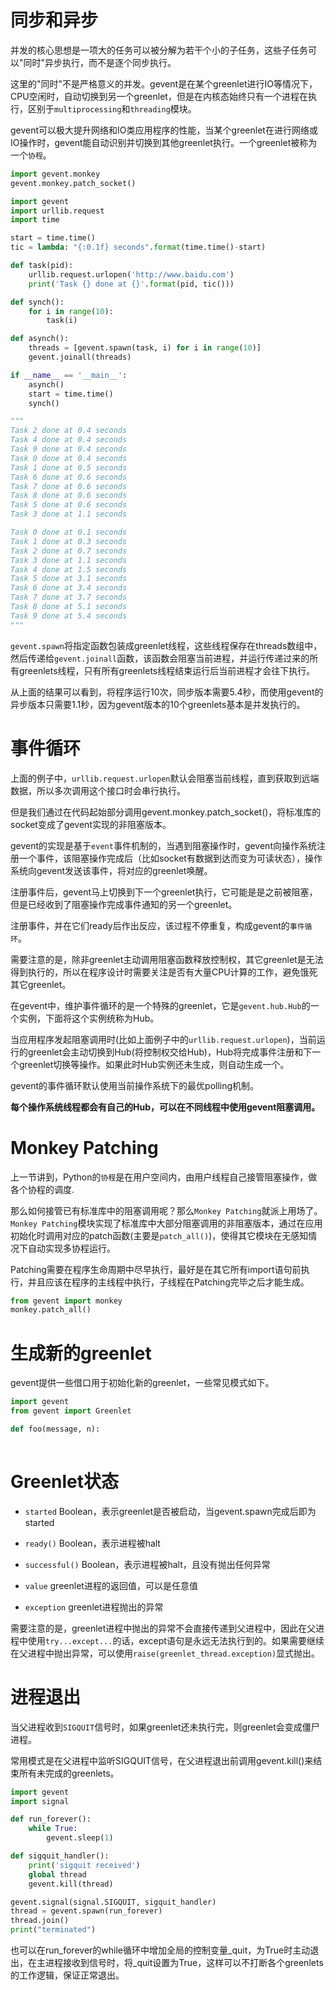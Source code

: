 
# 同步和异步

并发的核心思想是一项大的任务可以被分解为若干个小的子任务，这些子任务可以"同时"异步执行，而不是逐个同步执行。

这里的"同时"不是严格意义的并发。gevent是在某个greenlet进行IO等情况下，CPU空闲时，自动切换到另一个greenlet，但是在内核态始终只有一个进程在执行，区别于```multiprocessing```和```threading```模块。

gevent可以极大提升网络和IO类应用程序的性能，当某个greenlet在进行网络或IO操作时，gevent能自动识别并切换到其他greenlet执行。一个greenlet被称为一个```协程```。

```python
import gevent.monkey
gevent.monkey.patch_socket()

import gevent
import urllib.request
import time

start = time.time()
tic = lambda: "{:0.1f} seconds".format(time.time()-start)

def task(pid):
    urllib.request.urlopen('http://www.baidu.com')
    print('Task {} done at {}'.format(pid, tic()))

def synch():
    for i in range(10):
        task(i)

def asynch():
    threads = [gevent.spawn(task, i) for i in range(10)]
    gevent.joinall(threads)

if __name__ == '__main__':
    asynch()
    start = time.time()
    synch()

"""
Task 2 done at 0.4 seconds
Task 4 done at 0.4 seconds
Task 9 done at 0.4 seconds
Task 0 done at 0.4 seconds
Task 1 done at 0.5 seconds
Task 6 done at 0.6 seconds
Task 7 done at 0.6 seconds
Task 8 done at 0.6 seconds
Task 5 done at 0.6 seconds
Task 3 done at 1.1 seconds

Task 0 done at 0.1 seconds
Task 1 done at 0.3 seconds
Task 2 done at 0.7 seconds
Task 3 done at 1.1 seconds
Task 4 done at 1.5 seconds
Task 5 done at 3.1 seconds
Task 6 done at 3.4 seconds
Task 7 done at 3.7 seconds
Task 8 done at 5.1 seconds
Task 9 done at 5.4 seconds
"""
```

```gevent.spawn```将指定函数包装成greenlet线程，这些线程保存在threads数组中，然后传递给```gevent.joinall```函数，该函数会阻塞当前进程，并运行传递过来的所有greenlets线程，只有所有greenlets线程结束运行后当前进程才会往下执行。

从上面的结果可以看到，将程序运行10次，同步版本需要5.4秒，而使用gevent的异步版本只需要1.1秒，因为gevent版本的10个greenlets基本是并发执行的。

# 事件循环

上面的例子中，`urllib.request.urlopen`默认会阻塞当前线程，直到获取到远端数据，所以多次调用这个接口时会串行执行。

但是我们通过在代码起始部分调用gevent.monkey.patch_socket()，将标准库的socket变成了gevent实现的非阻塞版本。

gevent的实现是基于`event`事件机制的，当遇到阻塞操作时，gevent向操作系统注册一个事件，该阻塞操作完成后（比如socket有数据到达而变为可读状态），操作系统向gevent发送该事件，将对应的greenlet唤醒。

注册事件后，gevent马上切换到下一个greenlet执行，它可能是是之前被阻塞，但是已经收到了阻塞操作完成事件通知的另一个greenlet。

注册事件，并在它们ready后作出反应，该过程不停重复，构成gevent的`事件循环`。

需要注意的是，除非greenlet主动调用阻塞函数释放控制权，其它greenlet是无法得到执行的，所以在程序设计时需要关注是否有大量CPU计算的工作，避免饿死其它greenlet。

在gevent中，维护事件循环的是一个特殊的greenlet，它是`gevent.hub.Hub`的一个实例，下面将这个实例统称为Hub。

当应用程序发起阻塞调用时(比如上面例子中的`urllib.request.urlopen`)，当前运行的greenlet会主动切换到Hub(将控制权交给Hub)，Hub将完成事件注册和下一个greenlet切换等操作。如果此时Hub实例还未生成，则自动生成一个。

gevent的事件循环默认使用当前操作系统下的最优polling机制。

**每个操作系统线程都会有自己的Hub，可以在不同线程中使用gevent阻塞调用。**


# Monkey Patching

上一节讲到，Python的`协程`是在用户空间内，由用户线程自己接管阻塞操作，做各个协程的调度.

那么如何接管已有标准库中的阻塞调用呢？那么`Monkey Patching`就派上用场了。`Monkey Patching`模块实现了标准库中大部分阻塞调用的非阻塞版本，通过在应用初始化时调用对应的patch函数(主要是`patch_all()`)，使得其它模块在无感知情况下自动实现多协程运行。

Patching需要在程序生命周期中尽早执行，最好是在其它所有import语句前执行，并且应该在程序的主线程中执行，子线程在Patching完毕之后才能生成。
```python
from gevent import monkey
monkey.patch_all()
```

# 生成新的greenlet

gevent提供一些借口用于初始化新的greenlet，一些常见模式如下。

```python
import gevent
from gevent import Greenlet

def foo(message, n):
    
```

# Greenlet状态

- ```started```  Boolean，表示greenlet是否被启动，当gevent.spawn完成后即为started

- ```ready()```  Boolean，表示进程被halt

- ```successful()```  Boolean，表示进程被halt，且没有抛出任何异常

- ```value```  greenlet进程的返回值，可以是任意值

- ```exception```  greenlet进程抛出的异常

需要注意的是，greenlet进程中抛出的异常不会直接传递到父进程中，因此在父进程中使用```try...except...```的话，except语句是永远无法执行到的。如果需要继续在父进程中抛出异常，可以使用```raise(greenlet_thread.exception)```显式抛出。

# 进程退出

当父进程收到```SIGQUIT```信号时，如果greenlet还未执行完，则greenlet会变成僵尸进程。

常用模式是在父进程中监听SIGQUIT信号，在父进程退出前调用gevent.kill()来结束所有未完成的greenlets。

```python
import gevent
import signal

def run_forever():
    while True:
        gevent.sleep(1)

def sigquit_handler():
    print('sigquit received')
    global thread
    gevent.kill(thread)

gevent.signal(signal.SIGQUIT, sigquit_handler)
thread = gevent.spawn(run_forever)
thread.join()
print("terminated")
```

也可以在run_forever的while循环中增加全局的控制变量_quit，为True时主动退出，在主进程接收到信号时，将_quit设置为True，这样可以不打断各个greenlets的工作逻辑，保证正常退出。



